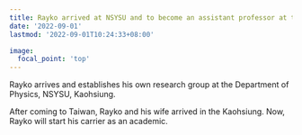 ```yaml
---
title: Rayko arrived at NSYSU and to become an assistant professor at the Department of Physics.
date: '2022-09-01'
lastmod: '2022-09-01T10:24:33+08:00'

image:
  focal_point: 'top'
---
```


Rayko arrives and establishes his own research group at the Department of Physics, NSYSU, Kaohsiung.

<!--more-->

After coming to Taiwan, Rayko and his wife arrived in the Kaohsiung. Now, Rayko will start his carrier as an academic.
